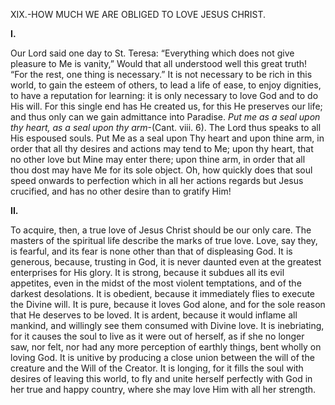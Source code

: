 
XIX.-HOW MUCH WE ARE OBLIGED TO LOVE JESUS CHRIST.

**I.**

Our Lord said one day to St. Teresa: “Everything which does not give pleasure to Me is vanity,” Would that all understood well this great truth! “For the rest, one thing is necessary.” It is not necessary to be rich in this world, to gain the esteem of others, to lead a life of ease, to enjoy dignities, to have a reputation for learning: it is only necessary to love God and to do His will. For this single end has He created us, for this He preserves our life; and thus only can we gain admittance into Paradise. _Put me as a seal upon thy heart, as a seal upon thy arm_-(Cant. viii. 6). The Lord thus speaks to all His espoused souls. Put Me as a seal upon Thy heart and upon thine arm, in order that all thy desires and actions may tend to Me; upon thy heart, that no other love but Mine may enter there; upon thine arm, in order that all thou dost may have Me for its sole object. Oh, how quickly does that soul speed onwards to perfection which in all her actions regards but Jesus crucified, and has no other desire than to gratify Him!

**II.**

To acquire, then, a true love of Jesus Christ should be our only care. The masters of the spiritual life describe the marks of true love. Love, say they, is fearful, and its fear is none other than that of displeasing God. It is generous, because, trusting in God, it is never daunted even at the greatest enterprises for His glory. It is strong, because it subdues all its evil appetites, even in the midst of the most violent temptations, and of the darkest desolations. It is obedient, because it immediately flies to execute the Divine will. It is pure, because it loves God alone, and for the sole reason that He deserves to be loved. It is ardent, because it would inflame all mankind, and willingly see them consumed with Divine love. It is inebriating, for it causes the soul to live as it were out of herself, as if she no longer saw, nor felt, nor had any more perception of earthly things, bent wholly on loving God. It is unitive by producing a close union between the will of the creature and the Will of the Creator. It is longing, for it fills the soul with desires of leaving this world, to fly and unite herself perfectly with God in her true and happy country, where she may love Him with all her strength.


